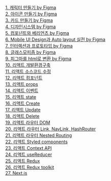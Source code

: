 <a href="/board/FrontEnd/FrontEnd1">1. 캐릭터 만들기 by Figma</a><br>
<a href="/board/FrontEnd/FrontEnd2">2. 아이콘 만들기 by Figma</a><br>
<a href="/board/FrontEnd/FrontEnd3">3. 카드 만들기 by Figma</a><br>
<a href="/board/FrontEnd/FrontEnd4">4. 디자인시스템 by Figma</a><br>
<a href="/board/FrontEnd/FrontEnd5">5. 컴포넌트와 베리언츠 by Figma</a><br>
<a href="/board/FrontEnd/FrontEnd6">6. Mobile UI Design과 Auto layout 실전 by Figma</a><br>
<a href="/board/FrontEnd/FrontEnd7">7. 인터렉션과 프로토타입 by Figma</a><br>
<a href="/board/FrontEnd/FrontEnd8">8. 글래스모피즘 by Figma</a><br>
<a href="/board/FrontEnd/FrontEnd9">9. 피그마를 html로 변환 by Figma</a><br>
<a href="/board/FrontEnd/FrontEnd10">10. 리액트 개발환경구축</a><br>
<a href="/board/FrontEnd/FrontEnd11">11. 리액트 소스코드 수정</a><br>
<a href="/board/FrontEnd/FrontEnd12">12. 리액트 컴포넌트</a><br>
<a href="/board/FrontEnd/FrontEnd13">13. 리액트 props</a><br>
<a href="/board/FrontEnd/FrontEnd14">14. 리액트 이벤트</a><br>
<a href="/board/FrontEnd/FrontEnd15">15. 리액트 state</a><br>
<a href="/board/FrontEnd/FrontEnd16">16. 리액트 Create</a><br>
<a href="/board/FrontEnd/FrontEnd17">17. 리액트 Update</a><br>
<a href="/board/FrontEnd/FrontEnd18">18. 리액트 Delete</a><br>
<a href="/board/FrontEnd/FrontEnd19">19. 리액트 라우터 DOM</a><br>
<a href="/board/FrontEnd/FrontEnd20">20. 리액트 라우터 Link, NavLink, HashRouter</a><br>
<a href="/board/FrontEnd/FrontEnd21">21. 리액트 라우터 Nested Routing</a><br>
<a href="/board/FrontEnd/FrontEnd22">22. 리액트 Styled components</a><br>
<a href="/board/FrontEnd/FrontEnd23">23. 리액트 Context API</a><br>
<a href="/board/FrontEnd/FrontEnd24">24. 리액트 useReducer</a><br>
<a href="/board/FrontEnd/FrontEnd25">25. 리액트 Redux</a><br>
<a href="/board/FrontEnd/FrontEnd26">26. 리액트 Redux toolkit</a><br>
<a href="/board/FrontEnd/FrontEnd27">27. Next.js</a><br>

